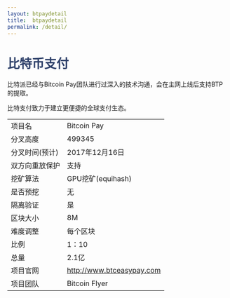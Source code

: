```yaml
---
layout: btpaydetail
title:  btpaydetail
permalink: /detail/
---
```

<h1 style="color: #2F416A">比特币支付</h1>
<p>比特派已经与Bitcoin Pay团队进行过深入的技术沟通，会在主网上线后支持BTP的提取。
</p>
<p>比特支付致力于建立更便捷的全球支付生态。
</p>
<table class="center">
  <tbody>
    <tr>
        <td class="tablehalf">项目名</td>
        <td class="tablehalf">Bitcoin Pay</td>
    </tr>
    <tr>
        <td>分叉高度</td>
        <td>499345</td>
    </tr>
    <tr>
        <td>分叉时间(预计)</td>
        <td>2017年12月16日</td>
    </tr>
    <tr>
        <td>双方向重放保护</td>
        <td>支持</td>
    </tr>
    <tr>
        <td>挖矿算法</td>
        <td>GPU挖矿(equihash)</td>
    </tr>
    <tr>
        <td>是否预挖</td>
        <td>无</td>
    </tr>
    <tr>
        <td>隔离验证</td>
        <td>是</td>
    </tr>
    <tr>
        <td>区块大小</td>
        <td>8M</td>
    </tr>
    <tr>
        <td>难度调整</td>
        <td>每个区块</td>
    </tr>
    <tr>
        <td>比例</td>
        <td>1：10</td>
    </tr>
    <tr>
        <td>总量</td>
        <td>2.1亿</td>
    </tr>
    <tr>
        <td>项目官网</td>
        <td><a href="http://www.btceasypay.com/" target="_blank">http://www.btceasypay.com</a></td>
    </tr>
    <tr>
        <td>项目团队</td>
        <td>Bitcoin Flyer</td>
    </tr>
  </tbody>
</table>